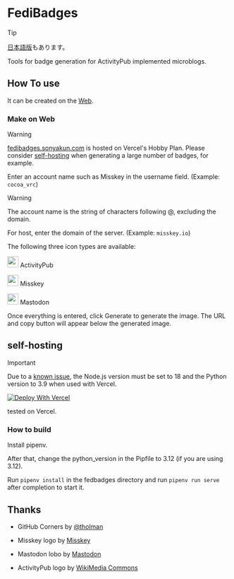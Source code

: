 # FediBadges
> [!TIP]
> [日本語版](https://github.com/sonyakun/fedibadges/blob/master/README_JA.md)もあります。

Tools for badge generation for ActivityPub implemented microblogs.

## How To use
It can be created on the [Web](https://fedibadges.sonyakun.com).

### Make on Web
> [!WARNING]
> [fedibadges.sonyakun.com](https://fedibadges.sonyakun.com) is hosted on Vercel's Hobby Plan. Please consider [self-hosting](#self-hosting) when generating a large number of badges, for example.

Enter an account name such as Misskey in the username field. (Example: `cocoa_vrc`)
> [!WARNING]
> The account name is the string of characters following @, excluding the domain.

For host, enter the domain of the server. (Example: `misskey.io`)

The following three icon types are available:
<p><img src="https://upload.wikimedia.org/wikipedia/commons/thumb/f/f2/ActivityPub-logo-symbol.svg/130px-ActivityPub-logo-symbol.svg.png" height=25 width=25> ActivityPub</p>
<p><img src="https://assets.misskey-hub.net/public/icon.png" height=25 width=25> Misskey</p>
<p><img src="https://joinmastodon.org/logos/logo-purple.svg" height=25 width=25> Mastodon</p>

Once everything is entered, click Generate to generate the image. The URL and copy button will appear below the generated image.

## self-hosting
> [!IMPORTANT]
> Due to a [known issue](https://github.com/vercel/vercel/issues/11545), the Node.js version must be set to 18 and the Python version to 3.9 when used with Vercel.

[![Deploy With Vercel](https://vercel.com/button)](https://vercel.com/new/clone?repository-url=https%3A%2F%2Fgithub.com%2Fsonyakun%2Ffedibadges)

tested on Vercel.

### How to build
Install pipenv.

After that, change the python_version in the Pipfile to 3.12 (if you are using 3.12).

Run `pipenv install` in the fedbadges directory and run `pipenv run serve` after completion to start it.

## Thanks
* GitHub Corners by [@tholman](https://github.com/tholman)

* Misskey logo by [Misskey](https://misskey-hub.net/brand-assets/)
* Mastodon lobo by [Mastodon](https://joinmastodon.org/branding)
* ActivityPub logo by [WikiMedia Commons](https://commons.wikimedia.org/wiki/File:ActivityPub-logo-symbol.svg)